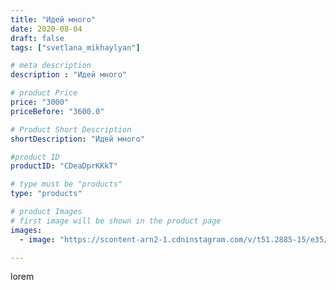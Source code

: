 ```yaml
---
title: "Идей много"
date: 2020-08-04
draft: false
tags: ["svetlana_mikhaylyan"]

# meta description
description : "Идей много"

# product Price
price: "3000"
priceBefore: "3600.0"

# Product Short Description
shortDescription: "Идей много"

#product ID
productID: "CDeaDprKKkT"

# type must be "products"
type: "products"

# product Images
# first image will be shown in the product page
images:
  - image: "https://scontent-arn2-1.cdninstagram.com/v/t51.2885-15/e35/116783880_3526530990714102_1707241643305621622_n.jpg?se=7&tp=1&_nc_ht=scontent-arn2-1.cdninstagram.com&_nc_cat=106&_nc_ohc=O0nsH8sJeCwAX9Qh8on&oh=8a96edb6a0b48c022cfe809cf9aa99d6&oe=6072AC91&ig_cache_key=MjM2ODQ0NTA1NDE1ODY3ODI5MQ%3D%3D.2"

---
```

lorem
